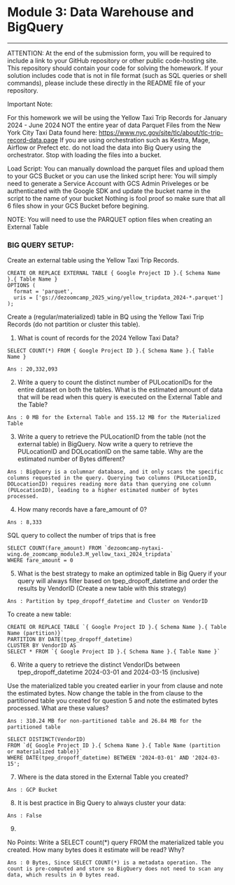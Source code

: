 # Module 3: Data Warehouse and BigQuery
---

ATTENTION: At the end of the submission form, you will be required to include a link to your GitHub repository or other public code-hosting site. This repository should contain your code for solving the homework. If your solution includes code that is not in file format (such as SQL queries or shell commands), please include these directly in the README file of your repository.

Important Note:

For this homework we will be using the Yellow Taxi Trip Records for January 2024 - June 2024 NOT the entire year of data Parquet Files from the New York City Taxi Data found here:
https://www.nyc.gov/site/tlc/about/tlc-trip-record-data.page
If you are using orchestration such as Kestra, Mage, Airflow or Prefect etc. do not load the data into Big Query using the orchestrator.
Stop with loading the files into a bucket.


Load Script: You can manually download the parquet files and upload them to your GCS Bucket or you can use the linked script here:
You will simply need to generate a Service Account with GCS Admin Priveleges or be authenticated with the Google SDK and update the bucket name in the script to the name of your bucket
Nothing is fool proof so make sure that all 6 files show in your GCS Bucket before begining.


NOTE: You will need to use the PARQUET option files when creating an External Table

### BIG QUERY SETUP:
Create an external table using the Yellow Taxi Trip Records.
```
CREATE OR REPLACE EXTERNAL TABLE { Google Project ID }.{ Schema Name }.{ Table Name }
OPTIONS (
  format = 'parquet',
  uris = ['gs://dezoomcamp_2025_wing/yellow_tripdata_2024-*.parquet']
);
```

Create a (regular/materialized) table in BQ using the Yellow Taxi Trip Records (do not partition or cluster this table).



1.  What is count of records for the 2024 Yellow Taxi Data?

``` 
SELECT COUNT(*) FROM { Google Project ID }.{ Schema Name }.{ Table Name }
```

```Ans : 20,332,093```


2. Write a query to count the distinct number of PULocationIDs for the entire dataset on both the tables.
What is the estimated amount of data that will be read when this query is executed on the External Table and the Table?

```Ans : 0 MB for the External Table and 155.12 MB for the Materialized Table ```


3. Write a query to retrieve the PULocationID from the table (not the external table) in BigQuery. Now write a query to retrieve the PULocationID and DOLocationID on the same table. Why are the estimated number of Bytes different?

```Ans : BigQuery is a columnar database, and it only scans the specific columns requested in the query. Querying two columns (PULocationID, DOLocationID) requires reading more data than querying one column (PULocationID), leading to a higher estimated number of bytes processed.```



4. How many records have a fare_amount of 0?

```Ans : 8,333```

SQL query to collect the number of trips that is free
```
SELECT COUNT(fare_amount) FROM `dezoomcamp-nytaxi-wing.de_zoomcamp_module3.M_yellow_taxi_2024_tripdata`
WHERE fare_amount = 0
```


5. What is the best strategy to make an optimized table in Big Query if your query will always filter based on tpep_dropoff_datetime and order the results by VendorID (Create a new table with this strategy)

```Ans : Partition by tpep_dropoff_datetime and Cluster on VendorID```

To create a new table:
```
CREATE OR REPLACE TABLE `{ Google Project ID }.{ Schema Name }.{ Table Name (partition)}`
PARTITION BY DATE(tpep_dropoff_datetime)
CLUSTER BY VendorID AS
SELECT * FROM `{ Google Project ID }.{ Schema Name }.{ Table Name }`
```


6. Write a query to retrieve the distinct VendorIDs between tpep_dropoff_datetime 2024-03-01 and 2024-03-15 (inclusive)

Use the materialized table you created earlier in your from clause and note the estimated bytes. Now change the table in the from clause to the partitioned table you created for question 5 and note the estimated bytes processed. What are these values?


```Ans : 310.24 MB for non-partitioned table and 26.84 MB for the partitioned table```


```
SELECT DISTINCT(VendorID)
FROM `d{ Google Project ID }.{ Schema Name }.{ Table Name (partition or materialized table)}`
WHERE DATE(tpep_dropoff_datetime) BETWEEN '2024-03-01' AND '2024-03-15';
```


7. Where is the data stored in the External Table you created?

```Ans : GCP Bucket```



8. It is best practice in Big Query to always cluster your data:


```Ans : False```


9. 
No Points: Write a SELECT count(*) query FROM the materialized table you created. How many bytes does it estimate will be read? Why?

```
Ans : 0 Bytes, Since SELECT COUNT(*) is a metadata operation. The count is pre-computed and store so BigQuery does not need to scan any data, which results in 0 bytes read.
```